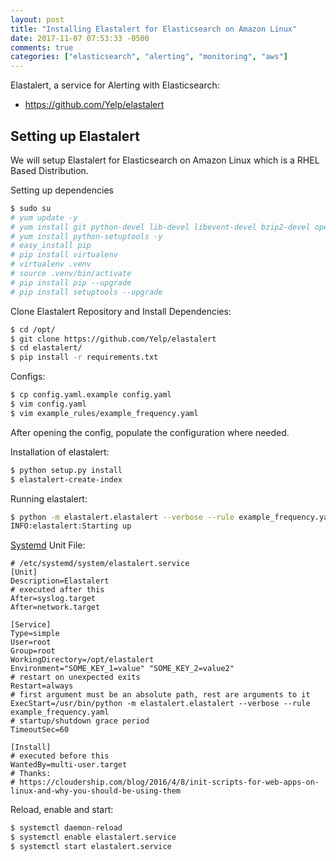 ```yaml
---
layout: post
title: "Installing Elastalert for Elasticsearch on Amazon Linux"
date: 2017-11-07 07:53:33 -0500
comments: true
categories: ["elasticsearch", "alerting", "monitoring", "aws"] 
---
```


Elastalert, a service for Alerting with Elasticsearch:

- https://github.com/Yelp/elastalert

## Setting up Elastalert

We will setup Elastalert for Elasticsearch on Amazon Linux which is a RHEL Based Distribution.

Setting up dependencies

```bash
$ sudo su
# yum update -y
# yum install git python-devel lib-devel libevent-devel bzip2-devel openssl-devel ncurses-devel zlib zlib-devel xz-devel gcc -y
# yum install python-setuptools -y
# easy_install pip
# pip install virtualenv
# virtualenv .venv
# source .venv/bin/activate
# pip install pip --upgrade
# pip install setuptools --upgrade
```

Clone Elastalert Repository and Install Dependencies:

```bash
$ cd /opt/
$ git clone https://github.com/Yelp/elastalert
$ cd elastalert/
$ pip install -r requirements.txt
```

Configs:

```bash
$ cp config.yaml.example config.yaml
$ vim config.yaml
$ vim example_rules/example_frequency.yaml
```

After opening the config, populate the configuration where needed.

Installation of elastalert:

```bash
$ python setup.py install
$ elastalert-create-index
```

Running elastalert:

```bash
$ python -m elastalert.elastalert --verbose --rule example_frequency.yaml
INFO:elastalert:Starting up
```

[Systemd](https://en.wikipedia.org/wiki/Systemd) Unit File:

``` 
# /etc/systemd/system/elastalert.service
[Unit]
Description=Elastalert
# executed after this
After=syslog.target
After=network.target

[Service]
Type=simple
User=root
Group=root
WorkingDirectory=/opt/elastalert
Environment="SOME_KEY_1=value" "SOME_KEY_2=value2"
# restart on unexpected exits
Restart=always
# first argument must be an absolute path, rest are arguments to it
ExecStart=/usr/bin/python -m elastalert.elastalert --verbose --rule example_frequency.yaml
# startup/shutdown grace period
TimeoutSec=60

[Install]
# executed before this
WantedBy=multi-user.target
# Thanks:
# https://cloudership.com/blog/2016/4/8/init-scripts-for-web-apps-on-linux-and-why-you-should-be-using-them
```

Reload, enable and start:

```bash
$ systemctl daemon-reload
$ systemctl enable elastalert.service
$ systemctl start elastalert.service
```
